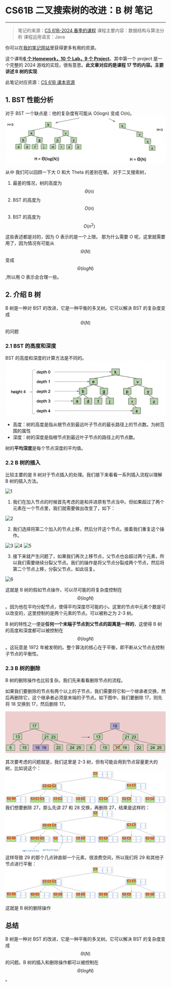 # CS61B 二叉搜索树的改进：B 树 笔记

---

> 笔记的来源：[CS 61B-2024 春季的课程](https://sp24.datastructur.es/)
> 课程主要内容：数据结构与算法分析
> 课程运用语言：Java

你可以在[我的笔记网站](https://notes.lavachen.org)里获得更多有用的资源。

这个课有[**6 个 Homework，10 个 Lab，9 个 Project**](https://github.com/Berkeley-CS61B/skeleton-sp24)。其中第一个 project 是一个完整的 2024 游戏的实现，很有意思。**此文章对应的是课程 17 节的内容。主要讲述 B 树的实现**

此笔记对应资源：[CS 61B 课本资源](https://cs61b-2.gitbook.io/cs61b-textbook/17.-b-trees/17.1-bst-performance)

## 1. BST 性能分析

对于 BST 一个缺点是：他的复杂度有可能从 O(logn) 变成 O(n)。
![BST缺点](./img/二叉搜索树缺点.png)

从中 我们可以回顾一下大 O 和大 Theta 的差别在哪。
对于二叉搜索树，

1. 最差的情况，树的高度为$$\Theta(n)$$
2. BST 的高度为$$O(n)$$
3. BST 的高度为$$O(n^2)$$

这些表述都是对的，因为 O 表示的是一个上限。
那为什么需要 O 呢，这里就需要用了，因为情况有可能从$$\Theta(N)$$变成$$\Theta(logN)$$,所以用 O 表示会合理一些。

## 2. 介绍 B 树

B 树是一种对 BST 的改进，它是一种平衡的多叉树。它可以解决 BST 的复杂度变成$$\Theta(N)$$的问题

### 2.1 BST 的高度和深度

BST 的高度和深度的计算方法是不同的。
![BST的高度和深度](./img/二叉搜索树的高度和深度.png)

-   高度：树的高度是指从根节点到最远叶子节点的最长路径上的节点数。为树范围的属性
-   深度：树的深度是指根节点到最近叶子节点的路径上的节点数。

树的**平均深度**是每个节点深度的平均值。

### 2.2 B 树的插入

比较主要的是 B 树对于节点插入的处理。我们接下来看看一系列插入流程以理解 B 树的插入方法。

![1](./img/B树-1.png)

1. 我们在加入节点的时候首先考虑的是和并进原有节点当中。但如果超过了两个元素在一个节点里，我们就需要做出改变了，如下：

![2](./img/B树-2.png)

2. 我们选择将第二个加入的节点上移，然后分开这个节点。接着我们重复这个操作。

![3](./img/B树-3.png)
![4](./img/B树-4.png)
![5](./img/B树-5.png)

3. 接下来就产生问题了，如果我们再次上移节点，父节点也会超过两个元素，所以我们需要继续分裂父节点。我们的操作是将父节点分裂成两个节点，然后将第二个节点上移，分裂父节点，如此往复。

![6](./img/B树-6.png)

这就是 B 树的假如节点操作，可以尽可能的将复杂度控制在$$\Theta(logN)$$。因为他在平均分配节点，使得平均深度尽可能的小。这里的节点中元素个数是可以改变的，这里控制的是两个元素的节点。可以被称之为 2-3 树。

B 树的特性之一便是**任何一个末端子节点到父节点的距离是一样的**，这使得 B 树的高度和深度都可以被控制在$$\Theta(logN)$$。这玩意是 1972 年被发明的。整个算法的核心在于平衡，即不断从父节点去控制子节点的平衡性。

### 2.3 B 树的删除

B 树的删除操作也比较复杂。我们先来看看删除节点的流程。

如果我们要删除的节点有两个以上的子节点，我们需要将它和一个继承者交换，然后再删除它，这个继承者必须是末端的子节点。如下图中，我们要删除 17，则先将 18 交换到 17，然后删除 17。

![del-1](./img/B树删除-1.png)

其次要考虑的问题就是，我们这里是 2-3 树，但有可能会用到节点容量更大的树，比如说这个：
![del-2](./img/B树删除-2.png)
我们想要删除 27，那么先讲 27 和 28 交换，再删除 27，结果是这样的：
![del-3](./img/B树删除-3.png)
这样导致 29 的那个几点钟直邮一个元素，很浪费空间，所以我们将 29 和其他子节点进行平衡：
![del-4](./img/B树删除-4.png)

这就是 B 树的删除操作

## 总结

B 树是一种对 BST 的改进，它是一种平衡的多叉树。它可以解决 BST 的复杂度变成$$\Theta(N)$$的问题。B 树的插入和删除操作都可以被控制在$$\Theta(logN)$$。
